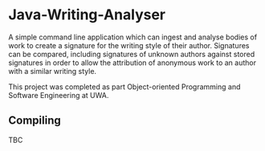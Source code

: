 # Java-Writing-Analyser
A simple command line application which can ingest and analyse bodies of work to create a signature for the writing style of their author. Signatures can be compared, including signatures of unknown authors against stored signatures in order to allow the attribution of anonymous work to an author with a similar writing style.

This project was completed as part Object-oriented Programming and Software Engineering at UWA.

Compiling
---------
TBC

